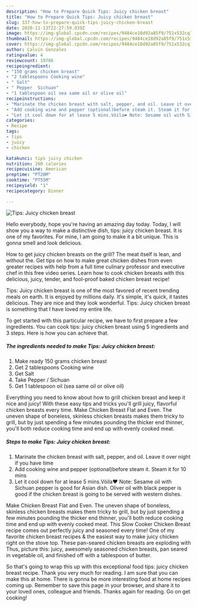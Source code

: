 ```yaml
---
description: "How to Prepare Quick Tips: Juicy chicken breast"
title: "How to Prepare Quick Tips: Juicy chicken breast"
slug: 337-how-to-prepare-quick-tips-juicy-chicken-breast
date: 2020-11-13T22:27:59.039Z
image: https://img-global.cpcdn.com/recipes/9484ce18d92a85f9/751x532cq70/tips-juicy-chicken-breast-recipe-main-photo.jpg
thumbnail: https://img-global.cpcdn.com/recipes/9484ce18d92a85f9/751x532cq70/tips-juicy-chicken-breast-recipe-main-photo.jpg
cover: https://img-global.cpcdn.com/recipes/9484ce18d92a85f9/751x532cq70/tips-juicy-chicken-breast-recipe-main-photo.jpg
author: Calvin Gonzales
ratingvalue: 4
reviewcount: 19786
recipeingredient:
- "150 grams chicken breast"
- "2 tablespoons Cooking wine"
- " Salt"
- " Pepper  Sichuan"
- "1 tablespoon oil sea same oil or olive oil"
recipeinstructions:
- "Marinate the chicken breast with salt, pepper, and oil. Leave it over night if you have time"
- "Add cooking wine and pepper (optional)before steam it. Steam it for 10 mins"
- "Let it cool down for at lease 5 mins.Vóila❤️ Note: Sesame oil with Sichuan pepper is good for Asian dish. Oliver oil with black pepper is good if the chicken breast is going to be served with western dishes."
categories:
- Recipe
tags:
- tips
- juicy
- chicken

katakunci: tips juicy chicken 
nutrition: 260 calories
recipecuisine: American
preptime: "PT20M"
cooktime: "PT55M"
recipeyield: "1"
recipecategory: Dinner

---
```



![Tips: Juicy chicken breast](https://img-global.cpcdn.com/recipes/9484ce18d92a85f9/751x532cq70/tips-juicy-chicken-breast-recipe-main-photo.jpg)

Hello everybody, hope you're having an amazing day today. Today, I will show you a way to make a distinctive dish, tips: juicy chicken breast. It is one of my favorites. For mine, I am going to make it a bit unique. This is gonna smell and look delicious.

How to get juicy chicken breasts on the grill? The meat itself is lean, and without the. Get tips on how to make great chicken dishes from even greater recipes with help from a full time culinary professor and executive chef in this free video series. Learn how to cook chicken breasts with this delicious, juicy, tender, and fool-proof baked chicken breast recipe!

Tips: Juicy chicken breast is one of the most favored of recent trending meals on earth. It is enjoyed by millions daily. It's simple, it's quick, it tastes delicious. They are nice and they look wonderful. Tips: Juicy chicken breast is something that I have loved my entire life.


To get started with this particular recipe, we have to first prepare a few ingredients. You can cook tips: juicy chicken breast using 5 ingredients and 3 steps. Here is how you can achieve that.

<!--inarticleads1-->

##### The ingredients needed to make Tips: Juicy chicken breast:

1. Make ready 150 grams chicken breast
1. Get 2 tablespoons Cooking wine
1. Get  Salt
1. Take  Pepper / Sichuan
1. Get 1 tablespoon oil (sea same oil or olive oil)


Everything you need to know about how to grill chicken breast and keep it nice and juicy! With these easy tips and tricks you&#39;ll grill juicy, flavorful chicken breasts every time. Make Chicken Breast Flat and Even. The uneven shape of boneless, skinless chicken breasts makes them tricky to grill, but by just spending a few minutes pounding the thicker end thinner, you&#39;ll both reduce cooking time and end up with evenly cooked meat. 

<!--inarticleads2-->

##### Steps to make Tips: Juicy chicken breast:

1. Marinate the chicken breast with salt, pepper, and oil. Leave it over night if you have time
1. Add cooking wine and pepper (optional)before steam it. Steam it for 10 mins
1. Let it cool down for at lease 5 mins.Vóila❤️ Note: Sesame oil with Sichuan pepper is good for Asian dish. Oliver oil with black pepper is good if the chicken breast is going to be served with western dishes.


Make Chicken Breast Flat and Even. The uneven shape of boneless, skinless chicken breasts makes them tricky to grill, but by just spending a few minutes pounding the thicker end thinner, you&#39;ll both reduce cooking time and end up with evenly cooked meat. This Slow Cooker Chicken Breast recipe comes out perfectly juicy and seasoned every time! One of my favorite chicken breast recipes &amp; the easiest way to make juicy chicken right on the stove top. These pan-seared chicken breasts are exploding with Thus, picture this: juicy, awesomely seasoned chicken breasts, pan seared in vegetable oil, and finished off with a tablespoon of butter. 

So that's going to wrap this up with this exceptional food tips: juicy chicken breast recipe. Thank you very much for reading. I am sure that you can make this at home. There is gonna be more interesting food at home recipes coming up. Remember to save this page in your browser, and share it to your loved ones, colleague and friends. Thanks again for reading. Go on get cooking!
